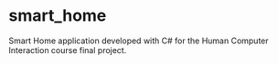 # smart_home
Smart Home application developed with C# for the Human Computer Interaction course final project.
